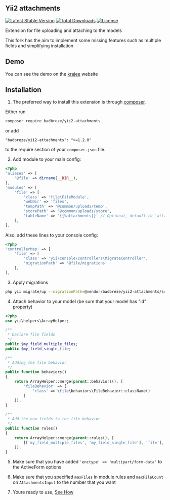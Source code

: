 Yii2 attachments
----------------

[![Latest Stable Version](https://poser.pugx.org/badbreze/yii2-attachments/v/stable)](https://packagist.org/packages/badbreze/yii2-attachments)
[![Total Downloads](https://poser.pugx.org/badbreze/yii2-attachments/downloads)](https://packagist.org/packages/badbreze/yii2-attachments)
[![License](https://poser.pugx.org/badbreze/yii2-attachments/license)](https://packagist.org/packages/badbreze/yii2-attachments)

Extension for file uploading and attaching to the models

This fork has the aim to implement some missing features such as multiple fields and simplifying installation

Demo
----
You can see the demo on the [krajee](http://plugins.krajee.com/file-input/demo) website

Installation
------------

1. The preferred way to install this extension is through [composer](http://getcomposer.org/download/).

Either run

```bash
composer require badbreze/yii2-attachments
```

or add

```
"badbreze/yii2-attachments": ">=1.2.0"
```

to the require section of your `composer.json` file.

2.  Add module to your main config:
	
```php
<?php
'aliases' => [
    '@file' => dirname(__DIR__),
],
'modules' => [
    'file' => [
        'class' => 'file\FileModule',
        'webDir' => 'files',
        'tempPath' => '@common/uploads/temp',
        'storePath' => '@common/uploads/store',
        'tableName' => '{{%attachments}}' // Optional, default to 'attach_file'
    ],
],
```

Also, add these lines to your console config:
	
```php
<?php
'controllerMap' => [
    'file' => [
        'class' => 'yii\console\controllers\MigrateController',
        'migrationPath' => '@file/migrations'
    ],
],
```

3. Apply migrations

```bash
php yii migrate/up --migrationPath=@vendor/badbreze/yii2-attachments/src/migrations
```

4. Attach behavior to your model (be sure that your model has "id" property)
	
```php
<?php
use yii\helpers\ArrayHelper;

/**
 * Declare file fields
 */
public $my_field_multiple_files;
public $my_field_single_file;

/**
 * Adding the file behavior
 */
public function behaviors()
{
    return ArrayHelper::merge(parent::behaviors(), [
        'fileBehavior' => [
            'class' => \file\behaviors\FileBehavior::className()
        ]
    ]);
}

/**
 * Add the new fields to the file behavior
 */
public function rules()
{
    return ArrayHelper::merge(parent::rules(), [
        [['my_field_multiple_files', 'my_field_single_file'], 'file'],
    ]);
}
```
	
5. Make sure that you have added `'enctype' => 'multipart/form-data'` to the ActiveForm options
	
6. Make sure that you specified `maxFiles` in module rules and `maxFileCount` on `AttachmentsInput` to the number that you want

7. Youre ready to use, [See How](https://badbreze.github.io/yii2-attachments/docs/)

